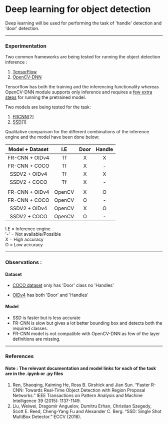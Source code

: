 # Deep learning for object detection 

Deep learning will be used for performing the task of 'handle' detection and 'door' detection.

--------
### Experimentation

Two common frameworks are being tested for running the object detection inference :
1. [TensorFlow](https://github.com/tensorflow/models/tree/master/research/object_detection)
2. [OpenCV-DNN](https://docs.opencv.org/master/d2/d58/tutorial_table_of_content_dnn.html)

Tensorflow has both the training and the inferencing functionality whereas OpenCV-DNN module 
supports only inference and requires a [few extra steps](https://github.com/opencv/opencv/wiki/TensorFlow-Object-Detection-API) for running the pretrained model.

Two models are being tested for the task:
1. [FRCNN](https://arxiv.org/abs/1506.01497)[2]
2. [SSD](https://arxiv.org/abs/1512.02325)[1]

Qualitative comparison for the different combinations of the 
inference engine and the model have been done below: 

|Model + Dataset     |  I.E      | Door | Handle |
|:------------------:|:---------:|:----:|:------:|
| FR-CNN + OIDv4     |   Tf      |   X  |    X   |
| FR-CNN + COCO      |   Tf      |   X  |    -   |
| SSDV2  + OIDv4     |   Tf      |   X  |    X   |
| SSDV2  + COCO      |   Tf      |   X  |    -   |
|                    |           |      |        |
| FR-CNN + OIDv4     |   OpenCV  |   X  |    O   |
| FR-CNN + COCO      |   OpenCV  |   O  |    -   |
| SSDV2  + OIDv4     |   OpenCV  |   X  |    O   |
| SSDV2  + COCO      |   OpenCV  |   O  |    -   |
    
I.E = Inference engine    
'-'  = Not available/Possible    
X = High accuracy    
O = Low accuracy

--------
### Observations :

#### Dataset
* [COCO dataset](http://cocodataset.org/#explore) only has 'Door' class no 'Handles'

* [OIDv4](https://storage.googleapis.com/openimages/web/index.html) has both 'Door' and 'Handles'

#### Model
* SSD is faster but is less accurate 
* FR-CNN is slow but gives a lot better bounding box and detects 
both the required classes.
* FR-CNN model is not compatible with OpenCV-DNN as few of the layer 
definitions are missing. 

--------
### References
#### Note : The relevant documentation and model links for each of the task are in the .ipynb or .py files
1. Ren, Shaoqing, Kaiming He, Ross B. Girshick and Jian Sun. “Faster R-CNN: Towards Real-Time Object Detection with Region Proposal Networks.” IEEE Transactions on Pattern Analysis and Machine Intelligence 39 (2015): 1137-1149.
2. Liu, Weiwei, Dragomir Anguelov, Dumitru Erhan, Christian Szegedy, Scott E. Reed, Cheng-Yang Fu and Alexander C. Berg. “SSD: Single Shot MultiBox Detector.” ECCV (2016).
